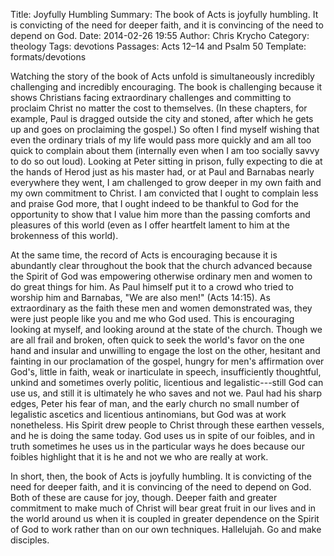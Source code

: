 Title: Joyfully Humbling
Summary: The book of Acts is joyfully humbling. It is convicting of the need for deeper faith, and it is convincing of the need to depend on God.
Date: 2014-02-26 19:55
Author: Chris Krycho
Category: theology
Tags: devotions
Passages: Acts 12–14 and Psalm 50
Template: formats/devotions

Watching the story of the book of Acts unfold is simultaneously incredibly challenging and incredibly encouraging. The book is challenging because it shows Christians facing extraordinary challenges and committing to proclaim Christ no matter the cost to themselves. (In these chapters, for example, Paul is dragged outside the city and stoned, after which he gets up and goes on proclaiming the gospel.) So often I find myself wishing that even the ordinary trials of my life would pass more quickly and am all too quick to complain about them (internally even when I am too socially savvy to do so out loud). Looking at Peter sitting in prison, fully expecting to die at the hands of Herod just as his master had, or at Paul and Barnabas nearly everywhere they went, I am challenged to grow deeper in my own faith and my own commitment to Christ. I am convicted that I ought to complain less and praise God more, that I ought indeed to be thankful to God for the opportunity to show that I value him more than the passing comforts and pleasures of this world (even as I offer heartfelt lament to him at the brokenness of this world).

At the same time, the record of Acts is encouraging because it is abundantly clear throughout the book that the church advanced because the Spirit of God was empowering otherwise ordinary men and women to do great things for him. As Paul himself put it to a crowd who tried to worship him and Barnabas, "We are also men!" (Acts 14:15). As extraordinary as the faith these men and women demonstrated was, they were just people like you and me who God used. This is encouraging looking at myself, and looking around at the state of the church. Though we are all frail and broken, often quick to seek the world's favor on the one hand and insular and unwilling to engage the lost on the other, hesitant and fainting in our proclamation of the gospel, hungry for men's affirmation over God's, little in faith, weak or inarticulate in speech, insufficiently thoughtful, unkind and sometimes overly politic, licentious and legalistic---still God can use us, and still it is ultimately he who saves and not we. Paul had his sharp edges, Peter his fear of man, and the early church no small number of legalistic ascetics and licentious antinomians, but God was at work nonetheless. His Spirit drew people to Christ through these earthen vessels, and he is doing the same today. God uses us in spite of our foibles, and in truth sometimes he uses us in the particular ways he does because our foibles highlight that it is he and not we who are really at work.

In short, then, the book of Acts is joyfully humbling. It is convicting of the need for deeper faith, and it is convincing of the need to depend on God. Both of these are cause for joy, though. Deeper faith and greater commitment to make much of Christ will bear great fruit in our lives and in the world around us when it is coupled in greater dependence on the Spirit of God to work rather than on our own techniques. Hallelujah. Go and make disciples.